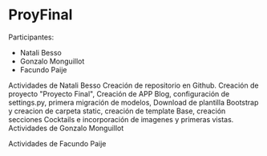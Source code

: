 # ProyFinal

Participantes: 
* Natali Besso
* Gonzalo Monguillot
* Facundo Paije 

Actividades de Natali Besso
Creación de repositorio en Github. Creación de proyecto "Proyecto Final", Creación de APP Blog, configuración de settings.py, primera migración de modelos, Download de plantilla Bootstrap y creacion de carpeta static, creación de template Base, creación secciones Cocktails e incorporación de imagenes y primeras vistas.  
Actividades de Gonzalo Monguillot

Actividades de Facundo Paije
